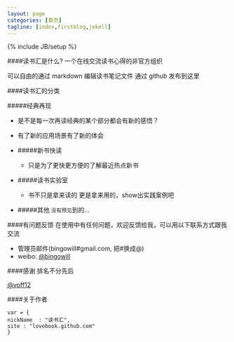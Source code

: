 ```yaml
---
layout: page
categories: [首页]
tagline: [index,firstblog,jekell]
---
```

{% include JB/setup %}

####读书汇是什么?
一个在线交流读书心得的非官方组织

可以自由的通过 markdown 编辑读书笔记文件 通过 github 发布到这里

####读书汇的分类

 #####经典再现

  * 是不是每一次再读经典的某个部分都会有新的感悟？
  * 有了新的应用场景有了新的体会

* #####新书快读

  * 只是为了更快更方便的了解最近热点新书

* #####读书实验室

  * 书不只是拿来读的 更是拿来用的，show出实践案例吧

* #####其他 `没有预见`到的...


####有问题反馈
在使用中有任何问题，欢迎反馈给我，可以用以下联系方式跟我交流

* 管理员邮件(bingowill#gmail.com, 把#换成@)
* weibo: [@bingowill](http://weibo.com/bingowill "bingowill's weibo")

####感谢
排名不分先后

[@voff12](http://github.com/voff12)


####关于作者

    var = {
    nickName  : "读书汇",
    site : "lovebook.github.com"
    }


